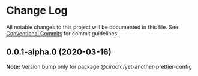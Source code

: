 # Change Log

All notable changes to this project will be documented in this file.
See [Conventional Commits](https://conventionalcommits.org) for commit guidelines.

## 0.0.1-alpha.0 (2020-03-16)

**Note:** Version bump only for package @cirocfc/yet-another-prettier-config
